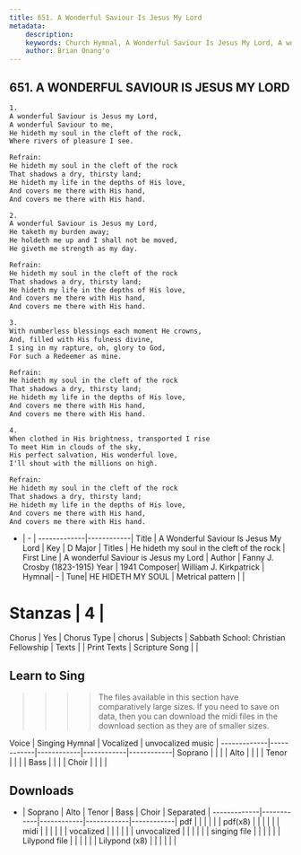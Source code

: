 ```yaml
---
title: 651. A Wonderful Saviour Is Jesus My Lord
metadata:
    description: 
    keywords: Church Hymnal, A Wonderful Saviour Is Jesus My Lord, A wonderful Saviour is Jesus my Lord, He hideth my soul in the cleft of the rock
    author: Brian Onang'o
---
```



## 651. A WONDERFUL SAVIOUR IS JESUS MY LORD

```txt
1.
A wonderful Saviour is Jesus my Lord, 
A wonderful Saviour to me, 
He hideth my soul in the cleft of the rock, 
Where rivers of pleasure I see. 

Refrain:
He hideth my soul in the cleft of the rock 
That shadows a dry, thirsty land; 
He hideth my life in the depths of His love, 
And covers me there with His hand, 
And covers me there with His hand. 

2.
A wonderful Saviour is Jesus my Lord, 
He taketh my burden away; 
He holdeth me up and I shall not be moved, 
He giveth me strength as my day. 

Refrain:
He hideth my soul in the cleft of the rock 
That shadows a dry, thirsty land; 
He hideth my life in the depths of His love, 
And covers me there with His hand, 
And covers me there with His hand. 

3.
With numberless blessings each moment He crowns, 
And, filled with His fulness divine, 
I sing in my rapture, oh, glory to God, 
For such a Redeemer as mine. 

Refrain:
He hideth my soul in the cleft of the rock 
That shadows a dry, thirsty land; 
He hideth my life in the depths of His love, 
And covers me there with His hand, 
And covers me there with His hand. 

4.
When clothed in His brightness, transported I rise 
To meet Him in clouds of the sky, 
His perfect salvation, His wonderful love, 
I'll shout with the millions on high.

Refrain:
He hideth my soul in the cleft of the rock 
That shadows a dry, thirsty land; 
He hideth my life in the depths of His love, 
And covers me there with His hand, 
And covers me there with His hand. 

```

- |   -  |
-------------|------------|
Title | A Wonderful Saviour Is Jesus My Lord |
Key | D Major |
Titles | He hideth my soul in the cleft of the rock |
First Line | A wonderful Saviour is Jesus my Lord |
Author | Fanny J. Crosby (1823-1915)
Year | 1941
Composer| William J. Kirkpatrick |
Hymnal|  - |
Tune| HE HIDETH MY SOUL |
Metrical pattern | |
# Stanzas | 4 |
Chorus | Yes |
Chorus Type | chorus |
Subjects | Sabbath School: Christian Fellowship |
Texts |  |
Print Texts | 
Scripture Song |  |
  
## Learn to Sing

>>>> The files available in this section have comparatively large sizes. If you need to save on data, then you can download the midi files in the download section as they are of smaller sizes.

Voice |  Singing Hymnal | Vocalized | unvocalized music |
-------------|------------|------------|------------|------------|
Soprano | | | |
Alto | | | |
Tenor | | | |
Bass | | | |
Choir | | | |

## Downloads

- |  Soprano | Alto | Tenor | Bass | Choir | Separated |
-------------|------------|------------|------------|------------|
pdf | | | | | |
pdf(x8) | | | | | |
midi | | | | | |
vocalized | | | | | |
unvocalized | | | | | |
singing file | | | | | |
Lilypond file | | | | | |
Lilypond (x8) | | | | | |
  